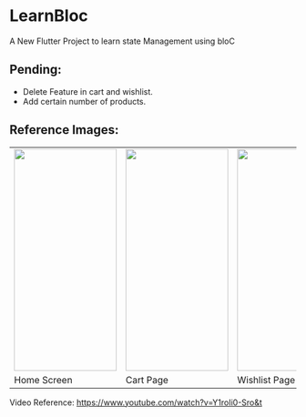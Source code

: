 # LearnBloc

A New Flutter Project to learn state Management using bloC

## Pending:
- Delete Feature in cart and wishlist.
- Add certain number of products.

## Reference Images:
<table>
  <tr>
    <td>
      <img src="https://github.com/Abh1noob/LearnBloc/assets/56132559/b6951091-f82b-48e8-a664-74a6f2121533" height = 390 width = 180 />
    </td>
    <td>
      <img src="https://github.com/Abh1noob/LearnBloc/assets/56132559/1245e001-cdeb-4ea2-9d62-1454a472408f" height = 390 width = 180 />
    </td>
    <td>
      <img src="https://github.com/Abh1noob/LearnBloc/assets/56132559/d834fd91-c3e7-4d2d-a2b6-db43c3bfcf05" height = 390 width = 180 />
    </td>
    </tr>
  <tr>
    <td>Home Screen</td>
    <td>Cart Page</td>
    <td>Wishlist Page</td>
  </tr>
    
  </tr>
</table>

Video Reference: https://www.youtube.com/watch?v=Y1roIi0-Sro&t
